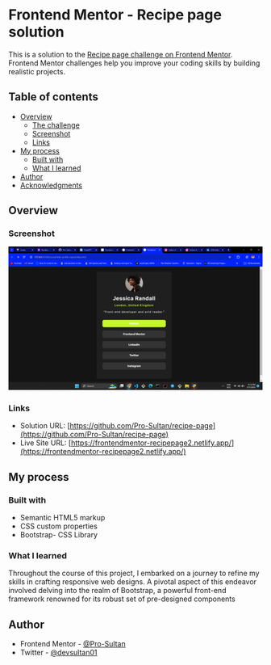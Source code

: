 # Frontend Mentor - Recipe page solution

This is a solution to the [Recipe page challenge on Frontend Mentor](https://www.frontendmentor.io/challenges/recipe-page-KiTsR8QQKm). Frontend Mentor challenges help you improve your coding skills by building realistic projects.

## Table of contents

- [Overview](#overview)
  - [The challenge](#the-challenge)
  - [Screenshot](#screenshot)
  - [Links](#links)
- [My process](#my-process)
  - [Built with](#built-with)
  - [What I learned](#what-i-learned)
- [Author](#author)
- [Acknowledgments](#acknowledgments)

## Overview

### Screenshot

![Screenshot](./Screenshot/Screenshot.png)

### Links

- Solution URL: [https://github.com/Pro-Sultan/recipe-page](https://github.com/Pro-Sultan/recipe-page)
- Live Site URL: [https://frontendmentor-recipepage2.netlify.app/](https://frontendmentor-recipepage2.netlify.app/)

## My process

### Built with

- Semantic HTML5 markup
- CSS custom properties
- Bootstrap- CSS Library


### What I learned

Throughout the course of this project, I embarked on a journey to refine my skills in crafting responsive web designs. A pivotal aspect of this endeavor involved delving into the realm of Bootstrap, a powerful front-end framework renowned for its robust set of pre-designed components 


## Author

- Frontend Mentor - [@Pro-Sultan](https://www.frontendmentor.io/profile/Pro-Sultan)
- Twitter - [@devsultan01](https://www.twitter.com/devsultan01)
